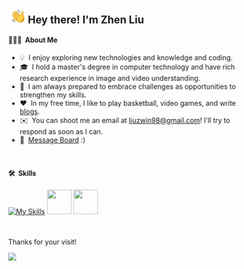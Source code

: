 
<img alt="Night Coding" src="./assets/Hand%20Wave.gif" width='40' align="left"/><h2>Hey there! I'm Zhen Liu</h2>

#### 👨🏻‍💻 &nbsp;About Me
- 💡  &nbsp;I enjoy exploring new technologies and knowledge and coding. 
- 🎓 &nbsp;I hold a master's degree in computer technology and have rich research experience in image and video understanding. 
- 🌱 &nbsp;I am always prepared to embrace challenges as opportunities to strengthen my skills. 
- ❤️ &nbsp;In my free time, I like to play basketball, video games, and write [blogs](https://blog.csdn.net/liuz_notes). 
- ✉️ &nbsp;You can shoot me an email at liuzwin98@gmail.com! I'll try to respond as soon as I can.
- 💬 &nbsp;[Message Board](https://github.com/liuzwin98/liuzwin98/issues) :)
<!-- Please have a look at my [website](https://liuzwin98.github.io) for more details about me.-->  

<br />

#### 🛠 &nbsp;Skills
[![My Skills](https://skillicons.dev/icons?i=py,c,cpp,matlab,pytorch,linux,git,ai&theme=light)](https://skillicons.dev) 
<img height="50" width="50" src="https://cdn.simpleicons.org/latex" />
<img height="50" width="50" src="https://cdn.simpleicons.org/markdown" />


<!--
#### 📈 &nbsp;GitHub Analytics

| <a href="https://github.com/liuzwin98/github-readme-stats"><img align="center" src="https://github-readme-stats.vercel.app/api?username=liuzwin98&show_icons=true&include_all_commits=true&hide_border=true" alt="Zhen Liu's github stats" /></a> | <a href="https://github.com/liuzwin98/github-readme-stats"><img align="center" src="https://github-readme-stats.vercel.app/api/top-langs/?username=liuzwin98&layout=compact&hide_border=true" /></a> |
| ------------- | ------------- |
-->


<!-- 
#### Top Repositories
<a href="https://github.com/liuzwin98/xxxx">
  <img align="center" src="https://github-readme-stats.vercel.app/api/pin/?username=liuzwin98&repo=xxxx" />
</a>  -->


<br />

Thanks for your visit!

![](http://profile-counter.glitch.me/liuzwin98/count.svg)
